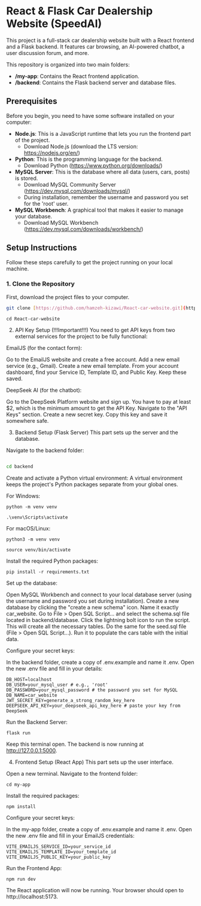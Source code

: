 # React & Flask Car Dealership Website (SpeedAI)

This project is a full-stack car dealership website built with a React frontend and a Flask backend. It features car browsing, an AI-powered chatbot, a user discussion forum, and more.

This repository is organized into two main folders:

- **/my-app**: Contains the React frontend application.
- **/backend**: Contains the Flask backend server and database files.

## Prerequisites

Before you begin, you need to have some software installed on your computer:

- **Node.js**: This is a JavaScript runtime that lets you run the frontend part of the project.
  - Download Node.js (download the LTS version: https://nodejs.org/en/)
- **Python**: This is the programming language for the backend.
  - Download Python (https://www.python.org/downloads/)
- **MySQL Server**: This is the database where all data (users, cars, posts) is stored.
  - Download MySQL Community Server (https://dev.mysql.com/downloads/mysql/)
  - During installation, remember the username and password you set for the 'root' user.
- **MySQL Workbench**: A graphical tool that makes it easier to manage your database.
  - Download MySQL Workbench (https://dev.mysql.com/downloads/workbench/)

## Setup Instructions

Follow these steps carefully to get the project running on your local machine.

### 1. Clone the Repository

First, download the project files to your computer.

```bash
git clone [https://github.com/hamzeh-kizawi/React-car-website.git](https://github.com/hamzeh-kizawi/React-car-website.git)
```

```
cd React-car-website
```

2. API Key Setup (!!!Important!!!)
You need to get API keys from two external services for the project to be fully functional:

EmailJS (for the contact form):

Go to the EmailJS website and create a free account.
Add a new email service (e.g., Gmail).
Create a new email template.
From your account dashboard, find your Service ID, Template ID, and Public Key. Keep these saved.

DeepSeek AI (for the chatbot):

Go to the DeepSeek Platform website and sign up.
You have to pay at least $2, which is the minimum amount to get the API Key.
Navigate to the "API Keys" section.
Create a new secret key. Copy this key and save it somewhere safe.

3. Backend Setup (Flask Server)
This part sets up the server and the database.

Navigate to the backend folder:

```Bash

cd backend

```
Create and activate a Python virtual environment: A virtual environment keeps the project's Python packages separate from your global ones.

For Windows:

```
python -m venv venv
```

```
.\venv\Scripts\activate
```
For macOS/Linux:
```
python3 -m venv venv
```
```
source venv/bin/activate
```

Install the required Python packages:

```
pip install -r requirements.txt
```
Set up the database:

Open MySQL Workbench and connect to your local database server (using the username and password you set during installation).
Create a new database by clicking the "create a new schema" icon. Name it exactly car_website. 
Go to File > Open SQL Script... and select the schema.sql file located in backend/database. Click the lightning bolt icon to run the script. This will create all the necessary tables.
Do the same for the seed.sql file (File > Open SQL Script...). Run it to populate the cars table with the initial data.

Configure your secret keys:

In the backend folder, create a copy of .env.example and name it .env.
Open the new .env file and fill in your details:


```
DB_HOST=localhost
DB_USER=your_mysql_user # e.g., 'root'
DB_PASSWORD=your_mysql_password # the password you set for MySQL
DB_NAME=car_website
JWT_SECRET_KEY=generate_a_strong_random_key_here
DEEPSEEK_API_KEY=your_deepseek_api_key_here # paste your key from DeepSeek
```

Run the Backend Server:


```
flask run
```

Keep this terminal open. The backend is now running at http://127.0.0.1:5000.

4. Frontend Setup (React App)
This part sets up the user interface.

Open a new terminal. Navigate to the frontend folder:



```
cd my-app
```
Install the required packages:


```
npm install
```

Configure your secret keys:

In the my-app folder, create a copy of .env.example and name it .env.
Open the new .env file and fill in your EmailJS credentials:




```
VITE_EMAILJS_SERVICE_ID=your_service_id
VITE_EMAILJS_TEMPLATE_ID=your_template_id
VITE_EMAILJS_PUBLIC_KEY=your_public_key
```

Run the Frontend App:

```
npm run dev
```
The React application will now be running. Your browser should open to http://localhost:5173.

